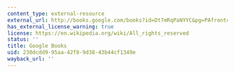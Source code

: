 ```yaml
---
content_type: external-resource
external_url: http://books.google.com/books?id=Dt7mRqPaNYYC&pg=PAfrontcover
has_external_license_warning: true
license: https://en.wikipedia.org/wiki/All_rights_reserved
status: ''
title: Google Books
uid: 230dcdd9-95aa-42f8-9d38-43b44cf1349e
wayback_url: ''
---
```

